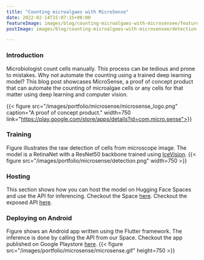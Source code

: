 ```yaml
---
title: "Counting microalgaes with MicroSense"
date: 2022-02-14T15:07:15+08:00
featureImage: images/blog/counting-microalgaes-with-microsensee/feature_image.gif
postImage: images/blog/counting-microalgaes-with-microsensee/detection.png

---
```


### Introduction
Microbiologist count cells manually.
This process can be tedious and prone to mistakes.
Why not automate the counting using a trained deep learning model?
This blog post showcases MicroSense, a proof of concept product that can automate the counting of microalgae cells or any cells for that matter using deep learning and computer vision.

{{< figure src="/images/portfolio/microsense/microsense_logo.png" caption="A proof of concept product." width=750 link="https://play.google.com/store/apps/details?id=com.micro.sense">}}

### Training
Figure illustrates the raw detection of cells from microscope image. The model is a RetinaNet with a ResNet50 backbone trained using [IceVision](https://github.com/airctic/icevision).
{{< figure src="/images/portfolio/microsense/detection.png" width=750 >}}

### Hosting
This section shows how you can host the model on Hugging Face Spaces and use the API for inferencing.
Checkout the Space [here](https://huggingface.co/spaces/dnth/webdemo-microalgae-counting).
Checkout the exposed API [here](https://hf.space/gradioiframe/dnth/webdemo-microalgae-counting/api).

### Deploying on Android
Figure shows an Android app written using the Flutter framework. The inference is done by calling the API from our Space.
Checkout the app published on Google Playstore [here](https://play.google.com/store/apps/details?id=com.micro.sense).
{{< figure src="/images/portfolio/microsense/microsense.gif" height=750 >}}
